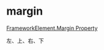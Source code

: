 # margin

[FrameworkElement.Margin Property](https://docs.microsoft.com/zh-tw/dotnet/api/system.windows.frameworkelement.margin)

左、上、右、下
